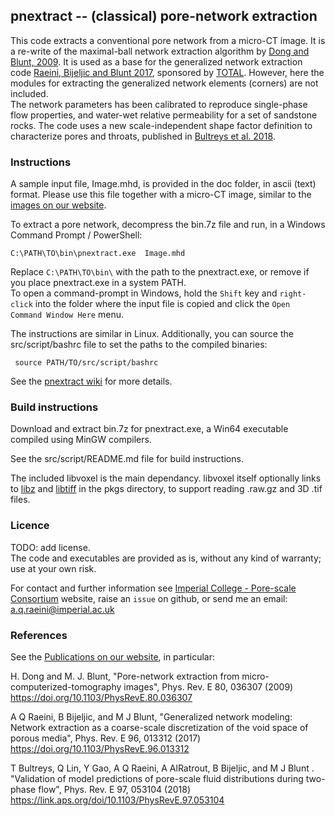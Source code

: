 ﻿##  pnextract -- (classical) pore-network extraction

This code extracts a conventional pore network from a micro-CT image.
It is a re-write of the maximal-ball network extraction algorithm by [Dong and Blunt, 2009]. 
It is used as a base for the generalized network extraction code 
[Raeini, Bijeljic and Blunt 2017], sponsored by [TOTAL]. However, here the modules
for extracting the generalized network elements (corners) are not included.   
The network parameters has been calibrated to reproduce single-phase flow 
properties, and water-wet relative permeability for a set of sandstone rocks.
The code uses a new scale-independent shape factor definition to characterize
pores and throats, published in [Bultreys et al. 2018].


### Instructions

A sample input file, Image.mhd, is provided in the doc folder, in ascii 
(text) format. Please use this file together with a micro-CT 
image, similar to the [images on our website].

To extract a pore network, decompress the bin.7z file
 and run, in a Windows Command Prompt / PowerShell:     

    C:\PATH\TO\bin\pnextract.exe  Image.mhd       
Replace ``C:\PATH\TO\bin\`` with the path to the pnextract.exe, or remove if you place pnextract.exe in a system PATH.      
To open a command-prompt in Windows, hold the `Shift` key and `right-click`
into the folder where the input file is copied and click the `Open Command Window Here` menu.


The instructions are similar in Linux. Additionally, you can source the src/script/bashrc file to set the paths to the compiled binaries:     

     source PATH/TO/src/script/bashrc

See the [pnextract wiki](https://github.com/aliraeini/pnextract/wiki/pnextract-FAQ) for more details.

###  Build instructions

Download and extract bin.7z for pnextract.exe, 
a Win64 executable compiled using MinGW compilers.  

See the src/script/README.md file for build instructions. 

The included libvoxel  is the main dependancy. 
libvoxel itself optionally links to [libz] and [libtiff] in the 
pkgs directory, to support
reading .raw.gz and 3D .tif files. 

###  Licence

TODO: add license.     
The code and executables are provided as is, without any kind of warranty;
use at your own risk.

For contact and further information see [Imperial College - Pore-scale Consortium] website,
raise an `issue` on github, or send me an email:   a.q.raeini@imperial.ac.uk


### References

See the [Publications on our website], in particular:

H. Dong and M. J. Blunt, "Pore-network extraction from micro-computerized-tomography images",  Phys. Rev. E 80, 036307 (2009) 
https://doi.org/10.1103/PhysRevE.80.036307

A Q Raeini, B Bijeljic, and M J Blunt, "Generalized network modeling: Network extraction as a coarse-scale discretization of the void space of porous media", Phys. Rev. E 96, 013312  (2017)
https://doi.org/10.1103/PhysRevE.96.013312

T Bultreys, Q Lin, Y Gao, A Q Raeini, A AlRatrout, B Bijeljic, and M J Blunt . "Validation of model predictions of pore-scale fluid distributions during two-phase flow", Phys. Rev. E 97, 053104 (2018) 
https://link.aps.org/doi/10.1103/PhysRevE.97.053104


[Publications on our website]: https://www.imperial.ac.uk/earth-science/research/research-groups/pore-scale-modelling/publications/
[images on our website]: https://www.imperial.ac.uk/earth-science/research/research-groups/pore-scale-modelling/micro-ct-images-and-networks/
[Imperial College - pore-scale consortium]: https://www.imperial.ac.uk/earth-science/research/research-groups/pore-scale-modelling
[Bultreys et al. 2018]: https://link.aps.org/doi/10.1103/PhysRevE.97.053104
[Raeini, Bijeljic and Blunt 2017]: https://doi.org/10.1103/PhysRevE.96.013312
[Dong and Blunt, 2009]: https://doi.org/10.1103/PhysRevE.80.036307
[libtiff]: https://gitlab.com/libtiff/libtiff
[libz]: https://github.com/madler/zlib
[TOTAL]: https://www.total.com
